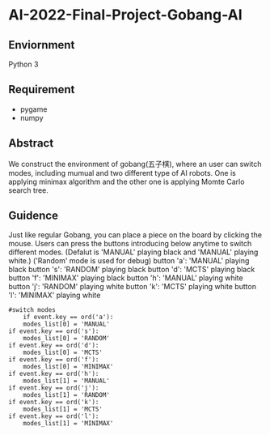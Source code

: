 # AI-2022-Final-Project-Gobang-AI


## Enviornment
 Python 3

## Requirement
- pygame
- numpy

## Abstract
We construct the environment of gobang(五子棋), where an user can switch modes, including mumual and two different type of AI robots. One is applying minimax algorithm and the other one is applying Momte Carlo search tree.

## Guidence
Just like regular Gobang, you can place a piece on the board by clicking the mouse.
Users can press the buttons introducing below anytime to switch different modes.
(Defalut is 'MANUAL' playing black and 'MANUAL' playing white.) 
('Random' mode is used for debug)
button 'a': 'MANUAL' playing black
button 's': 'RANDOM' playing black
button 'd': 'MCTS' playing black
button 'f': 'MINIMAX' playing black
button 'h': 'MANUAL' playing white
button 'j': 'RANDOM' playing white
button 'k': 'MCTS' playing white
button 'l': 'MINIMAX' playing white

    #switch modes
        if event.key == ord('a'):
        modes_list[0] = 'MANUAL'
    if event.key == ord('s'):
        modes_list[0] = 'RANDOM'
    if event.key == ord('d'):
        modes_list[0] = 'MCTS'
    if event.key == ord('f'):
        modes_list[0] = 'MINIMAX'
    if event.key == ord('h'):
        modes_list[1] = 'MANUAL'
    if event.key == ord('j'):
        modes_list[1] = 'RANDOM'
    if event.key == ord('k'):
        modes_list[1] = 'MCTS'
    if event.key == ord('l'):
        modes_list[1] = 'MINIMAX'


[//]: # (These are reference links used in the body of this note and get stripped out when the markdown processor does its job. There is no need to format nicely because it shouldn't be seen. Thanks SO - http://stackoverflow.com/questions/4823468/store-comments-in-markdown-syntax)

   [dill]: <https://github.com/joemccann/dillinger>
   [git-repo-url]: <https://github.com/joemccann/dillinger.git>
   [john gruber]: <http://daringfireball.net>
   [df1]: <http://daringfireball.net/projects/markdown/>
   [markdown-it]: <https://github.com/markdown-it/markdown-it>
   [Ace Editor]: <http://ace.ajax.org>
   [node.js]: <http://nodejs.org>
   [Twitter Bootstrap]: <http://twitter.github.com/bootstrap/>
   [jQuery]: <http://jquery.com>
   [@tjholowaychuk]: <http://twitter.com/tjholowaychuk>
   [express]: <http://expressjs.com>
   [AngularJS]: <http://angularjs.org>
   [Gulp]: <http://gulpjs.com>

   [PlDb]: <https://github.com/joemccann/dillinger/tree/master/plugins/dropbox/README.md>
   [PlGh]: <https://github.com/joemccann/dillinger/tree/master/plugins/github/README.md>
   [PlGd]: <https://github.com/joemccann/dillinger/tree/master/plugins/googledrive/README.md>
   [PlOd]: <https://github.com/joemccann/dillinger/tree/master/plugins/onedrive/README.md>
   [PlMe]: <https://github.com/joemccann/dillinger/tree/master/plugins/medium/README.md>
   [PlGa]: <https://github.com/RahulHP/dillinger/blob/master/plugins/googleanalytics/README.md>
